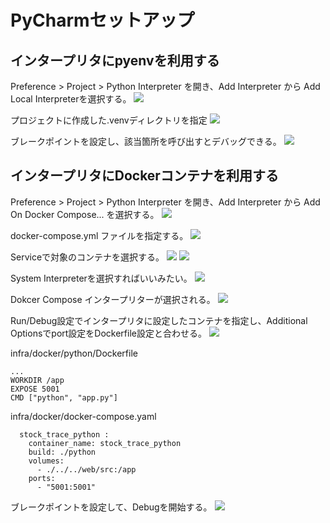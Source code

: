 # PyCharmセットアップ

## インタープリタにpyenvを利用する
Preference > Project > Python Interpreter を開き、Add Interpreter から
Add Local Interpreterを選択する。
![](img/2022-10-26_15.45.51.png)

プロジェクトに作成した.venvディレクトリを指定
![](img%2F2023-04-26%201.14.34.png)


ブレークポイントを設定し、該当箇所を呼び出すとデバッグできる。
![](img/2022-10-26_16.13.24.png)

## インタープリタにDockerコンテナを利用する
Preference > Project > Python Interpreter を開き、Add Interpreter から
Add On Docker Compose... を選択する。
![](img/2022-10-26_16.14.33.png)

docker-compose.yml ファイルを指定する。
![](img/2022-10-26_16.15.43.png)

Serviceで対象のコンテナを選択する。
![](img/2022-10-26_16.15.51.png)
![](img/2022-10-26_16.15.59.png)

System Interpreterを選択すればいいみたい。
![](img/2022-10-26_16.16.03.png)

Dokcer Compose インタープリターが選択される。
![](img/2022-10-26_16.16.12.png)

Run/Debug設定でインタープリタに設定したコンテナを指定し、Additional Optionsでport設定をDockerfile設定と合わせる。
![](img/2022-10-26_16.16.57.png)

infra/docker/python/Dockerfile
```
...
WORKDIR /app
EXPOSE 5001
CMD ["python", "app.py"]
```

infra/docker/docker-compose.yaml
```
  stock_trace_python :
    container_name: stock_trace_python
    build: ./python
    volumes:
      - ./../../web/src:/app
    ports:
      - "5001:5001"
```

ブレークポイントを設定して、Debugを開始する。
![](img/2022-10-26_16.36.37.png)
